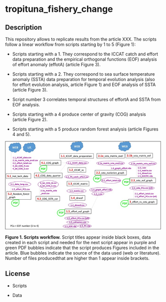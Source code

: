 # tropituna_fishery_change

## Description

This repository allows to replicate results from the article XXX. The scripts follow a linear workflow from scripts starting by 1 to 5 (Figure 1):

* Scripts starting with a 1. They correspond to the ICCAT catch and effort data preparation and the empirical orthogonal functions (EOF) analysis of effort anomaly (effotA) (article Figure 3).

* Scripts starting with a 2. They correspond to sea surface temperature anomaly (SSTA) data preparation for temporal evolution analysis (also for effort evolution analysis, article Figure 1) and EOF analysis of SSTA (article Figure 3).

* Script number 3 correlates temporal structures of effortA and SSTA from EOF analysis.

* Scripts starting with a 4 produce center of gravity (COG) analysis (article Figure 2).

* Scripts starting with a 5 produce random forest analysis (article Figures 4 and 5).


![](images/outline_scripts.jpg)

**Figure 1. Scripts workflow.** Script titles appear inside black boxes, data created in each script and needed for the next script appear in purple and green PDF bubbles indicate that the script produces Figures included in the article. Blue bubbles indicate the source of the data used (web or literature). Number of files producedthat are higher than 1 appear inside brackets.

## License

* Scripts

* Data
